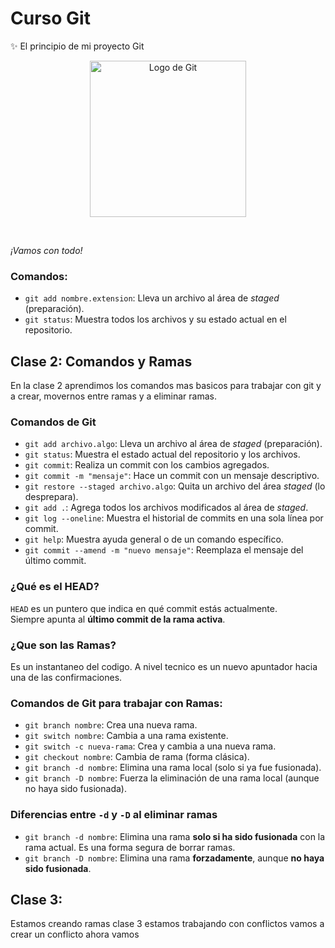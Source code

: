 # Curso Git

✨ El principio de mi proyecto Git

<p align="center">
  <img src="https://git-scm.com/images/logos/downloads/Git-Icon-1788C.png" alt="Logo de Git" width="250"/>
</p>

<br>

 *¡Vamos con todo!*

### Comandos:
- `git add nombre.extension`: Lleva un archivo al área de *staged* (preparación).
- `git status`: Muestra todos los archivos y su estado actual en el repositorio.

##  Clase 2: Comandos y Ramas
En la clase 2 aprendimos los comandos mas basicos para trabajar con git y a crear, movernos entre ramas y a eliminar ramas.
### Comandos de Git
- `git add archivo.algo`: Lleva un archivo al área de *staged* (preparación).
- `git status`: Muestra el estado actual del repositorio y los archivos.
- `git commit`: Realiza un commit con los cambios agregados.
- `git commit -m "mensaje"`: Hace un commit con un mensaje descriptivo.
- `git restore --staged archivo.algo`: Quita un archivo del área *staged* (lo desprepara).
- `git add .`: Agrega todos los archivos modificados al área de *staged*.
- `git log --oneline`: Muestra el historial de commits en una sola línea por commit.
- `git help`: Muestra ayuda general o de un comando específico.
- `git commit --amend -m "nuevo mensaje"`: Reemplaza el mensaje del último commit.

### ¿Qué es el HEAD?
`HEAD` es un puntero que indica en qué commit estás actualmente.  
Siempre apunta al **último commit de la rama activa**.

### ¿Que son las Ramas?
Es un instantaneo del codigo.
A nivel tecnico es un nuevo apuntador hacia una de las confirmaciones.

### Comandos de Git para trabajar con Ramas:
- `git branch nombre`: Crea una nueva rama.
- `git switch nombre`: Cambia a una rama existente.
- `git switch -c nueva-rama`: Crea y cambia a una nueva rama.
- `git checkout nombre`: Cambia de rama (forma clásica).
- `git branch -d nombre`: Elimina una rama local (solo si ya fue fusionada).
- `git branch -D nombre`: Fuerza la eliminación de una rama local (aunque no haya sido fusionada).

### Diferencias entre `-d` y `-D` al eliminar ramas

- `git branch -d nombre`: Elimina una rama **solo si ha sido fusionada** con la rama actual. Es una forma segura de borrar ramas.
- `git branch -D nombre`: Elimina una rama **forzadamente**, aunque **no haya sido fusionada**.


## Clase 3:

Estamos creando ramas clase 3
estamos trabajando con conflictos
vamos a crear un conflicto ahora vamos